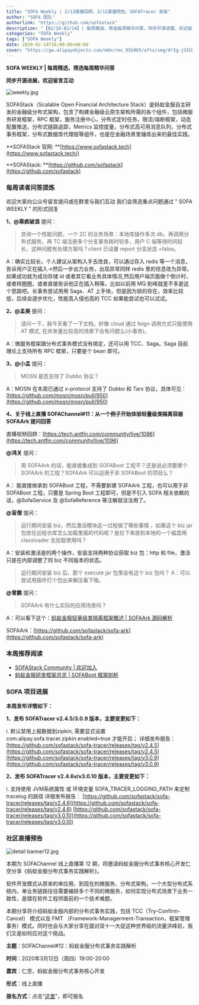 ```yaml
---
title: "SOFA Weekly | 2/13直播回顾、3/12直播预告、SOFATracer 发版"
author: "SOFA 团队"
authorlink: "https://github.com/sofastack"
description: "【02/10-02/14】| 每周精选，筛选每周精华问答，同步开源进展，欢迎留言互动。"
categories: "SOFA Weekly"
tags: ["SOFA Weekly"]
date: 2020-02-14T16:00:00+08:00
cover: "https://gw.alipayobjects.com/mdn/rms_95b965/afts/img/A*Ig-jSIUZWx0AAAAAAAAAAAAAARQnAQ"
---
```


**SOFA WEEKLY | 每周精选，筛选每周精华问答**

**同步开源进展，欢迎留言互动**

![weekly.jpg](https://gw.alipayobjects.com/mdn/rms_95b965/afts/img/A*ARgKS6SuU7YAAAAAAAAAAAAAARQnAQ)

SOFAStack（Scalable Open Financial Architecture Stack）是蚂蚁金服自主研发的金融级分布式架构，包含了构建金融级云原生架构所需的各个组件，包括微服务研发框架，RPC 框架，服务注册中心，分布式定时任务，限流/熔断框架，动态配置推送，分布式链路追踪，Metrics 监控度量，分布式高可用消息队列，分布式事务框架，分布式数据库代理层等组件，也是在金融场景里锤炼出来的最佳实践。

**SOFAStack 官网: **[https://www.sofastack.tech](https://www.sofastack.tech/)

**SOFAStack: **[https://github.com/sofastack](https://github.com/sofastack)

### 每周读者问答提炼

欢迎大家向公众号留言提问或在群里与我们互动
我们会筛选重点问题通过 " SOFA WEEKLY " 的形式回复

**1、@乘疯破浪** 提问：

> 咨询一个性能问题，一个 2C 的业务场景：本地库操作多次 db，再调用分布式服务，再 TC 端注册多个分支事务耗时较多，用户 C 端等待时间较长，这种问题有处理方案吗？client 已设置 report 分支状态 =false。

A：确实比较长，个人建议从架构入手去改良，可以通过存入 redis 等一个消息，告诉用户正在插入->然后一步出力业务，出现异常同样 redis 里的信息改为异常。如果成功就为成功存储 id 或者其它看业务具体情况,然后用户端页面做个倒计时，或者转圈圈，或者直接告诉他正在插入稍等。比如以前用 MQ 削峰就差不多是这个思路吧。长事务尝试用用 Saga、AT 上手快，但是因为锁的存在，效率比较低，后续会逐步优化，性能高入侵也高的 TCC 如果能尝试也可以试试。

**2、@孟昊** 提问：

> 请问一下，我今天看了一下文档，好像 cloud 通过 feign 调用方式只能使用 AT 模式, 在并发量比较高的场景下会有问题么(小事务)。

A：微服务框架跟分布式事务模式没有绑定，还可以用 TCC、Saga。Saga 目前理论上支持所有 RPC 框架，只要是个 bean 即可。

**3、@小孟** 提问：

> MOSN 是否支持了 Dubbo 协议？

A：MOSN 在本周已通过 x-protocol 支持了 Dubbo 和 Tars 协议，具体可见：
[https://github.com/mosn/mosn/pull/950](https://github.com/mosn/mosn/pull/950)

**4、关于线上直播 SOFAChannel#11：从一个例子开始体验轻量级类隔离容器 SOFAArk 提问回答**

直播视频回顾：[https://tech.antfin.com/community/live/1096](https://tech.antfin.com/community/live/1096)

**@鸿关** 提问：

> 用 SOFAArk 的话，能直接集成到 SOFABoot 工程不？还是说必须要建个 SOFAArk 的工程？SOFAArk 可以运用于非 SOFABoot 的项目么？

A： 能直接继承到 SOFABoot 工程，不需要新建 SOFAArk 工程，也可以用于非 SOFABoot 工程，只要是 Spring Boot 工程即可，但是不引入 SOFA 相关依赖的话，@SofaService 及 @SofaReference 等注解就没法用了。

**@盲僧** 提问：

> 运行期间安装 biz，然后激活模块这一过程做了哪些事情 ，如果这个 biz jar 包放在远程仓库怎么加载里面的代码呢？是拉下来放到本地的一个磁盘用 classloader 去加载使用吗？

A：安装和激活是的两个操作，安装支持两种协议获取 biz 包：http 和 file，激活只是在内部调整了同 biz 不同版本的状态。

> 运行期间安装 biz 后，那个 execute jar 包里会有这个 biz 包吗？
A：可以尝试用插件打个包出来解压看下哦。

**@曾鹏** 提问：

> SOFAArk 有什么实际的应用场景吗？
> 
A：可以看下这个：[蚂蚁金服轻量级类隔离框架概述 | SOFAArk 源码解析](http://mp.weixin.qq.com/s?__biz=MzUzMzU5Mjc1Nw==&mid=2247485740&idx=1&sn=2a4c3a87ad6721493a9d9deb6bc92a14&chksm=faa0e6f6cdd76fe0f3166199b30576b2078e367b8aaeb12a2a0d5419e141790c8a27f6307b4e&scene=21)

SOFAArk：[https://github.com/sofastack/sofa-ark](https://github.com/sofastack/sofa-ark)

### 本周推荐阅读

- [SOFAStack Community | 欢迎加入](http://mp.weixin.qq.com/s?__biz=MzUzMzU5Mjc1Nw==&mid=2247485851&idx=1&sn=da03b7e342e6406e042d581bd384a691&chksm=faa0e641cdd76f57d3b7fcf381bb3503528d6cae537c58a36f5d59dd02b3af46964883822621&scene=21)
- [蚂蚁金服研发框架总览 | SOFABoot 框架剖析](/blog/sofa-boot-overview/)

### SOFA 项目进展

**本周发布详情如下：**

**1、发布 SOFATracer v2.4.5/3.0.9 版本，主要变更如下：**

i. 默认禁用上报数据到zipkin, 需要显式设置 com.alipay.sofa.tracer.zipkin.enabled=true 才能开启；
详细发布报告：
[https://github.com/sofastack/sofa-tracer/releases/tag/v2.4.5](https://github.com/sofastack/sofa-tracer/releases/tag/v2.4.5)
[https://github.com/sofastack/sofa-tracer/releases/tag/v3.0.9](https://github.com/sofastack/sofa-tracer/releases/tag/v3.0.9)

**2、发布 SOFATracer v2.4.6v/v3.0.10 版本，主要变更如下：**

i. 支持使用 JVM系统属性 或 环境变量 SOFA_TRACER_LOGGING_PATH 来定制 tracelog 的路径
详细发布报告：
[https://github.com/sofastack/sofa-tracer/releases/tag/v2.4.6](https://github.com/sofastack/sofa-tracer/releases/tag/v2.4.6)
[https://github.com/sofastack/sofa-tracer/releases/tag/v3.0.10](https://github.com/sofastack/sofa-tracer/releases/tag/v3.0.10)

### 社区直播预告

![detail banner12.jpg](https://cdn.nlark.com/yuque/0/2020/jpeg/226702/1581670095015-cc3cc59c-6f09-43fb-87c2-ce115f0c22a6.jpeg)

本期为 SOFAChannel 线上直播第 12 期，将邀请蚂蚁金服分布式事务核心开发仁空分享《蚂蚁金服分布式事务实践解析》。

软件开发模式从原来的单应用，到现在的微服务、分布式架构，一个大型分布式系统内，单业务链路往往需要编排多个不同的微服务，如何实现分布式场景下业务一致性，是摆在软件工程师面前的一个技术难题。

本期分享将介绍蚂蚁金服内部的分布式事务实践，包括 TCC（Try-Confirm-Cancel） 模式以及 FMT （Framework-Managerment-Transaction，框架管理事务）模式。同时也会与大家分享在面对双十一大促这种世界级的流量洪峰前，我们又是如何应对这个挑战。

**主题**：SOFAChannel#12：蚂蚁金服分布式事务实践解析

**时间**：2020年3月12日（周四）19:00-20:00

**嘉宾**：仁空，蚂蚁金服分布式事务核心开发

**形式**：线上直播

**报名方式**：点击“[这里](https://tech.antfin.com/community/live/1119)”，即可报名
